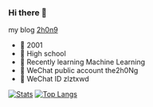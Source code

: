 ### Hi there 👋

 my blog [2h0n9](http://zckun.github.io/)
 
 - 🥀 2001
 - 🏫 High school
 - 📖 Recently learning Machine Learning
 - 👯 WeChat public account the2h0Ng
 - 💬 WeChat ID zlztxwd

<!--
**ZCKun/ZCKun** is a ✨ _special_ ✨ repository because its `README.md` (this file) appears on your GitHub profile.

Here are some ideas to get you started:

- 🔭 I’m currently working on ...
- 🌱 I’m currently learning ...
- 👯 I’m looking to collaborate on ...
- 🤔 I’m looking for help with ...
- 💬 Ask me about ...
- 📫 How to reach me: ...
- 😄 Pronouns: ...
- ⚡ Fun fact: ...
-->

[![Stats](https://github-readme-stats.vercel.app/api?username=zckun&show_icons=true&count_private=true)](https://github.com/ZCKun)
[![Top Langs](https://github-readme-stats.vercel.app/api/top-langs/?username=zckun&layout=compact)](https://github.com/ZCKun)
